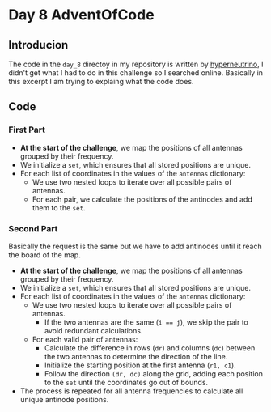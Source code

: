 
# Day 8 AdventOfCode

## Introducion

The code in the `day_8` directoy in my repository is written by [hyperneutrino](https://github.com/hyperneutrino), I didn't get what I had to do in this challenge so I searched online. Basically in this excerpt I am trying to explaing what the code does.

## Code
### First Part
-   **At the start of the challenge**, we map the positions of all antennas grouped by their frequency.
-   We initialize a `set`, which ensures that all stored positions are unique.
-   For each list of coordinates in the values of the `antennas` dictionary:
    -   We use two nested loops to iterate over all possible pairs of antennas.
    -   For each pair, we calculate the positions of the antinodes and add them to the `set`.
### Second Part
Basically the request is the same but we have to add antinodes until it reach the board of the map.
-   **At the start of the challenge**, we map the positions of all antennas grouped by their frequency.
-   We initialize a `set`, which ensures that all stored positions are unique.
-   For each list of coordinates in the values of the `antennas` dictionary:
    -   We use two nested loops to iterate over all possible pairs of antennas.
        -   If the two antennas are the same (`i == j`), we skip the pair to avoid redundant calculations.
    -   For each valid pair of antennas:
        -   Calculate the difference in rows (`dr`) and columns (`dc`) between the two antennas to determine the direction of the line.
        -   Initialize the starting position at the first antenna (`r1, c1`).
        -   Follow the direction `(dr, dc)` along the grid, adding each position to the `set` until the coordinates go out of bounds.
-   The process is repeated for all antenna frequencies to calculate all unique antinode positions.